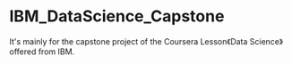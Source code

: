 # IBM_DataScience_Capstone
It's mainly for the capstone project of the Coursera Lesson《Data Science》offered from IBM.

